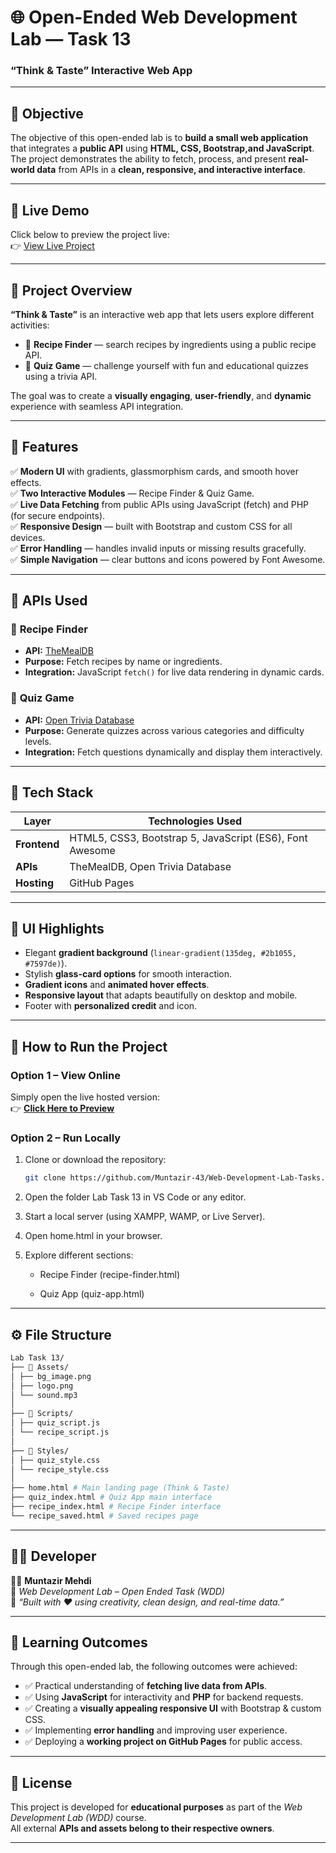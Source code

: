 # 🌐 Open-Ended Web Development Lab — Task 13  
### **“Think & Taste” Interactive Web App**

---

## 🎯 **Objective**
The objective of this open-ended lab is to **build a small web application** that integrates a **public API** using **HTML, CSS, Bootstrap,and JavaScript**.  
The project demonstrates the ability to fetch, process, and present **real-world data** from APIs in a **clean, responsive, and interactive interface**.

---

## 🔗 Live Demo

Click below to preview the project live:  
👉 [View Live Project](https://muntazir-43.github.io/Web-Development-Lab-Tasks/Lab%20Task%2013/home.html)  

---

## 🧠 **Project Overview**

**“Think & Taste”** is an interactive web app that lets users explore different activities:
- 🍲 **Recipe Finder** — search recipes by ingredients using a public recipe API.  
- 🧩 **Quiz Game** — challenge yourself with fun and educational quizzes using a trivia API.  

The goal was to create a **visually engaging**, **user-friendly**, and **dynamic** experience with seamless API integration.

---

## 🚀 **Features**
✅ **Modern UI** with gradients, glassmorphism cards, and smooth hover effects.  
✅ **Two Interactive Modules** — Recipe Finder & Quiz Game.  
✅ **Live Data Fetching** from public APIs using JavaScript (fetch) and PHP (for secure endpoints).  
✅ **Responsive Design** — built with Bootstrap and custom CSS for all devices.  
✅ **Error Handling** — handles invalid inputs or missing results gracefully.  
✅ **Simple Navigation** — clear buttons and icons powered by Font Awesome.  

---

## 🔌 **APIs Used**

### 🍴 **Recipe Finder**
- **API:** [TheMealDB](https://www.themealdb.com/api.php)  
- **Purpose:** Fetch recipes by name or ingredients.  
- **Integration:** JavaScript `fetch()` for live data rendering in dynamic cards.  

### 🧠 **Quiz Game**
- **API:** [Open Trivia Database](https://opentdb.com/api_config.php)  
- **Purpose:** Generate quizzes across various categories and difficulty levels.  
- **Integration:** Fetch questions dynamically and display them interactively.  

---

## 🧩 **Tech Stack**

| Layer | Technologies Used |
|-------|--------------------|
| **Frontend** | HTML5, CSS3, Bootstrap 5, JavaScript (ES6), Font Awesome |
| **APIs** | TheMealDB, Open Trivia Database |
| **Hosting** | GitHub Pages |

---

## 📱 **UI Highlights**
- Elegant **gradient background** (`linear-gradient(135deg, #2b1055, #7597de)`).
- Stylish **glass-card options** for smooth interaction.
- **Gradient icons** and **animated hover effects**.
- **Responsive layout** that adapts beautifully on desktop and mobile.
- Footer with **personalized credit** and icon.

---

## 🧭 **How to Run the Project**

### **Option 1 – View Online**
Simply open the live hosted version:  
👉 [**Click Here to Preview**](https://muntazir-43.github.io/Web-Development-Lab-Tasks/Lab%20Task%2013/home.html)

### **Option 2 – Run Locally**
1. Clone or download the repository:  
   ```bash
   git clone https://github.com/Muntazir-43/Web-Development-Lab-Tasks.git
   ```

2. Open the folder Lab Task 13 in VS Code or any editor.

3. Start a local server (using XAMPP, WAMP, or Live Server).

4. Open home.html in your browser.

5. Explore different sections:

   - Recipe Finder (recipe-finder.html)

   - Quiz App (quiz-app.html)

---

## ⚙️ **File Structure**
```bash
Lab Task 13/
├── 📁 Assets/
│ ├── bg_image.png
│ ├── logo.png
│ └── sound.mp3
│
├── 📁 Scripts/
│ ├── quiz_script.js
│ └── recipe_script.js
│
├── 📁 Styles/
│ ├── quiz_style.css
│ └── recipe_style.css
│
├── home.html # Main landing page (Think & Taste)
├── quiz_index.html # Quiz App main interface
├── recipe_index.html # Recipe Finder interface
└── recipe_saved.html # Saved recipes page
```

---

## 🧑‍💻 **Developer**

👨‍🎨 **Muntazir Mehdi**  
📍 *Web Development Lab – Open Ended Task (WDD)*  
💬 *“Built with ❤️ using creativity, clean design, and real-time data.”*

---

## 🏁 **Learning Outcomes**

Through this open-ended lab, the following outcomes were achieved:

- ✅ Practical understanding of **fetching live data from APIs**.  
- ✅ Using **JavaScript** for interactivity and **PHP** for backend requests.  
- ✅ Creating a **visually appealing responsive UI** with Bootstrap & custom CSS.  
- ✅ Implementing **error handling** and improving user experience.  
- ✅ Deploying a **working project on GitHub Pages** for public access.

---

## 📜 **License**

This project is developed for **educational purposes** as part of the *Web Development Lab (WDD)* course.  
All external **APIs and assets belong to their respective owners**.

---


